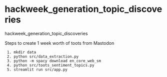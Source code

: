 # hackweek_generation_topic_discoveries
hackweek_generation_topic_discoveries


Steps to create 1 week worth of toots from Mastodon
```
 1. mkdir data
 2. python src/data_extraction.py
 3. python -m spacy download en_core_web_sm
 4. python src/toots_sentiment_topics.py
 5. streamlit run src/app.py
```